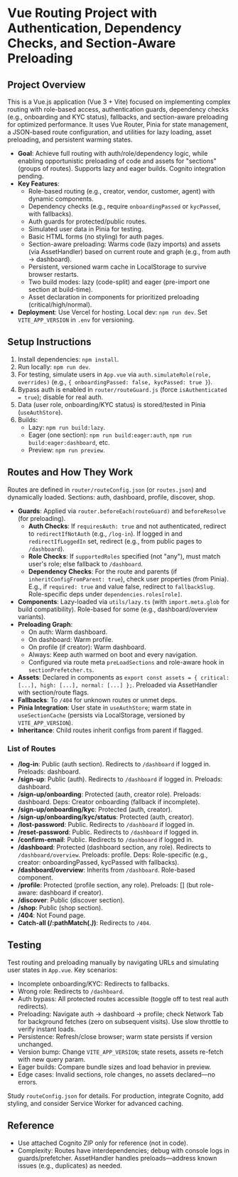 # Vue Routing Project with Authentication, Dependency Checks, and Section-Aware Preloading

## Project Overview
This is a Vue.js application (Vue 3 + Vite) focused on implementing complex routing with role-based access, authentication guards, dependency checks (e.g., onboarding and KYC status), fallbacks, and section-aware preloading for optimized performance. It uses Vue Router, Pinia for state management, a JSON-based route configuration, and utilities for lazy loading, asset preloading, and persistent warming states.

- **Goal**: Achieve full routing with auth/role/dependency logic, while enabling opportunistic preloading of code and assets for "sections" (groups of routes). Supports lazy and eager builds. Cognito integration pending.
- **Key Features**:
  - Role-based routing (e.g., creator, vendor, customer, agent) with dynamic components.
  - Dependency checks (e.g., require `onboardingPassed` or `kycPassed`, with fallbacks).
  - Auth guards for protected/public routes.
  - Simulated user data in Pinia for testing.
  - Basic HTML forms (no styling) for auth pages.
  - Section-aware preloading: Warms code (lazy imports) and assets (via AssetHandler) based on current route and graph (e.g., from auth → dashboard).
  - Persistent, versioned warm cache in LocalStorage to survive browser restarts.
  - Two build modes: lazy (code-split) and eager (pre-import one section at build-time).
  - Asset declaration in components for prioritized preloading (critical/high/normal).
- **Deployment**: Use Vercel for hosting. Local dev: `npm run dev`. Set `VITE_APP_VERSION` in `.env` for versioning.

## Setup Instructions
1. Install dependencies: `npm install`.
2. Run locally: `npm run dev`.
3. For testing, simulate users in `App.vue` via `auth.simulateRole(role, overrides)` (e.g., `{ onboardingPassed: false, kycPassed: true }`).
4. Bypass auth is enabled in `router/routeGuard.js` (force `isAuthenticated = true`); disable for real auth.
5. Data (user role, onboarding/KYC status) is stored/tested in Pinia (`useAuthStore`).
6. Builds:
   - Lazy: `npm run build:lazy`.
   - Eager (one section): `npm run build:eager:auth`, `npm run build:eager:dashboard`, etc.
   - Preview: `npm run preview`.

## Routes and How They Work
Routes are defined in `router/routeConfig.json` (or `routes.json`) and dynamically loaded. Sections: auth, dashboard, profile, discover, shop.

- **Guards**: Applied via `router.beforeEach(routeGuard)` and `beforeResolve` (for preloading).
  - **Auth Checks**: If `requiresAuth: true` and not authenticated, redirect to `redirectIfNotAuth` (e.g., `/log-in`). If logged in and `redirectIfLoggedIn` set, redirect (e.g., from public pages to `/dashboard`).
  - **Role Checks**: If `supportedRoles` specified (not "any"), must match user's role; else fallback to `/dashboard`.
  - **Dependency Checks**: For the route and parents (if `inheritConfigFromParent: true`), check user properties (from Pinia). E.g., if `required: true` and value false, redirect to `fallbackSlug`. Role-specific deps under `dependencies.roles[role]`.
- **Components**: Lazy-loaded via `utils/lazy.ts` (with `import.meta.glob` for build compatibility). Role-based for some (e.g., dashboard/overview variants).
- **Preloading Graph**:
  - On auth: Warm dashboard.
  - On dashboard: Warm profile.
  - On profile (if creator): Warm dashboard.
  - Always: Keep auth warmed on boot and every navigation.
  - Configured via route meta `preLoadSections` and role-aware hook in `sectionPrefetcher.ts`.
- **Assets**: Declared in components as `export const assets = { critical: [...], high: [...], normal: [...] };`. Preloaded via AssetHandler with section/route flags.
- **Fallbacks**: To `/404` for unknown routes or unmet deps.
- **Pinia Integration**: User state in `useAuthStore`; warm state in `useSectionCache` (persists via LocalStorage, versioned by `VITE_APP_VERSION`).
- **Inheritance**: Child routes inherit configs from parent if flagged.

### List of Routes
- **/log-in**: Public (auth section). Redirects to `/dashboard` if logged in. Preloads: dashboard.
- **/sign-up**: Public (auth). Redirects to `/dashboard` if logged in. Preloads: dashboard.
- **/sign-up/onboarding**: Protected (auth, creator role). Preloads: dashboard. Deps: Creator onboarding (fallback if incomplete).
- **/sign-up/onboarding/kyc**: Protected (auth, creator).
- **/sign-up/onboarding/kyc/status**: Protected (auth, creator).
- **/lost-password**: Public. Redirects to `/dashboard` if logged in.
- **/reset-password**: Public. Redirects to `/dashboard` if logged in.
- **/confirm-email**: Public. Redirects to `/dashboard` if logged in.
- **/dashboard**: Protected (dashboard section, any role). Redirects to `/dashboard/overview`. Preloads: profile. Deps: Role-specific (e.g., creator: onboardingPassed, kycPassed with fallbacks).
- **/dashboard/overview**: Inherits from `/dashboard`. Role-based component.
- **/profile**: Protected (profile section, any role). Preloads: [] (but role-aware: dashboard if creator).
- **/discover**: Public (discover section).
- **/shop**: Public (shop section).
- **/404**: Not Found page.
- **Catch-all (/:pathMatch(.*)*)**: Redirects to `/404`.

## Testing
Test routing and preloading manually by navigating URLs and simulating user states in `App.vue`. Key scenarios:
- Incomplete onboarding/KYC: Redirects to fallbacks.
- Wrong role: Redirects to `/dashboard`.
- Auth bypass: All protected routes accessible (toggle off to test real auth redirects).
- Preloading: Navigate auth → dashboard → profile; check Network Tab for background fetches (zero on subsequent visits). Use slow throttle to verify instant loads.
- Persistence: Refresh/close browser; warm state persists if version unchanged.
- Version bump: Change `VITE_APP_VERSION`; state resets, assets re-fetch with new query param.
- Eager builds: Compare bundle sizes and load behavior in preview.
- Edge cases: Invalid sections, role changes, no assets declared—no errors.

Study `routeConfig.json` for details. For production, integrate Cognito, add styling, and consider Service Worker for advanced caching.

## Reference
- Use attached Cognito ZIP only for reference (not in code).
- Complexity: Routes have interdependencies; debug with console logs in guards/prefetcher. AssetHandler handles preloads—address known issues (e.g., duplicates) as needed.